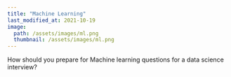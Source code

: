 ```yaml
---
title: "Machine Learning"
last_modified_at: 2021-10-19
image: 
  path: /assets/images/ml.png
  thumbnail: /assets/images/ml.png
---
```


How should you prepare for Machine learning questions for a data science interview?
